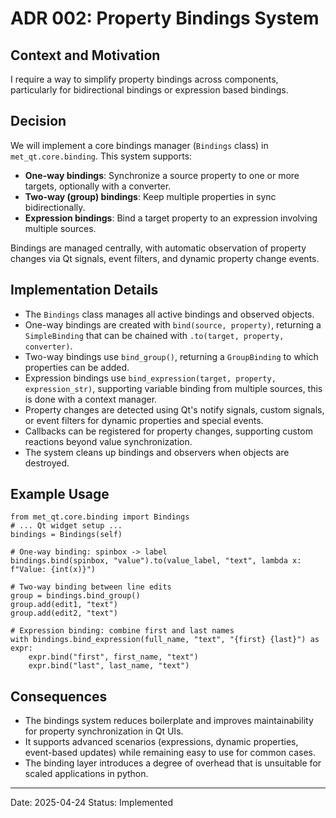 # ADR 002: Property Bindings System

## Context and Motivation

I require a way to simplify property bindings across components, particularly for bidirectional bindings or expression based bindings.

## Decision

We will implement a core bindings manager (`Bindings` class) in `met_qt.core.binding`. This system supports:

- **One-way bindings**: Synchronize a source property to one or more targets, optionally with a converter.
- **Two-way (group) bindings**: Keep multiple properties in sync bidirectionally.
- **Expression bindings**: Bind a target property to an expression involving multiple sources.

Bindings are managed centrally, with automatic observation of property changes via Qt signals, event filters, and dynamic property change events.

## Implementation Details

- The `Bindings` class manages all active bindings and observed objects.
- One-way bindings are created with `bind(source, property)`, returning a `SimpleBinding` that can be chained with `.to(target, property, converter)`.
- Two-way bindings use `bind_group()`, returning a `GroupBinding` to which properties can be added.
- Expression bindings use `bind_expression(target, property, expression_str)`, supporting variable binding from multiple sources, this is done with a context manager.
- Property changes are detected using Qt's notify signals, custom signals, or event filters for dynamic properties and special events.
- Callbacks can be registered for property changes, supporting custom reactions beyond value synchronization.
- The system cleans up bindings and observers when objects are destroyed.

## Example Usage

```
from met_qt.core.binding import Bindings
# ... Qt widget setup ...
bindings = Bindings(self)

# One-way binding: spinbox -> label
bindings.bind(spinbox, "value").to(value_label, "text", lambda x: f"Value: {int(x)}")

# Two-way binding between line edits
group = bindings.bind_group()
group.add(edit1, "text")
group.add(edit2, "text")

# Expression binding: combine first and last names
with bindings.bind_expression(full_name, "text", "{first} {last}") as expr:
    expr.bind("first", first_name, "text")
    expr.bind("last", last_name, "text")
```

## Consequences

- The bindings system reduces boilerplate and improves maintainability for property synchronization in Qt UIs.
- It supports advanced scenarios (expressions, dynamic properties, event-based updates) while remaining easy to use for common cases.
- The binding layer introduces a degree of overhead that is unsuitable for scaled applications in python.

---
Date: 2025-04-24
Status: Implemented
